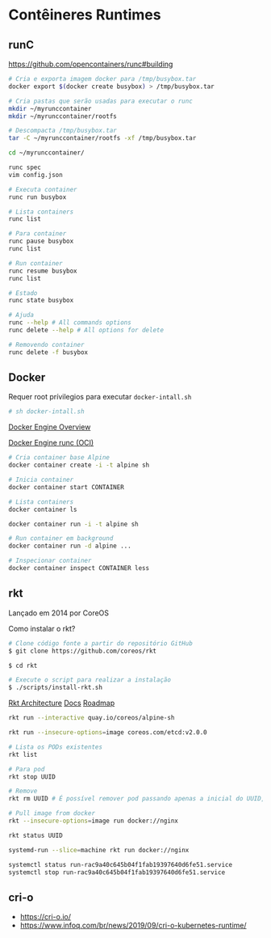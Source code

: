 # Contêineres Runtimes

## runC
https://github.com/opencontainers/runc#building

```sh
# Cria e exporta imagem docker para /tmp/busybox.tar
docker export $(docker create busybox) > /tmp/busybox.tar

# Cria pastas que serão usadas para executar o runc
mkdir ~/myrunccontainer
mkdir ~/myrunccontainer/rootfs

# Descompacta /tmp/busybox.tar
tar -C ~/myrunccontainer/rootfs -xf /tmp/busybox.tar
```

```sh
cd ~/myrunccontainer/

runc spec
vim config.json

# Executa container
runc run busybox

# Lista containers
runc list

# Para container
runc pause busybox
runc list

# Run container
runc resume busybox
runc list

# Estado
runc state busybox

# Ajuda
runc --help # All commands options
runc delete --help # All options for delete

# Removendo container
runc delete -f busybox
```

## Docker

Requer root prívilegios para executar ``docker-intall.sh``

```sh
# sh docker-intall.sh
```

[Docker Engine Overview](https://docs.docker.com/engine/docker-overview/)

[Docker Engine runc (OCI)](https://blog.docker.com/2016/04/docker-engine-1-11-runc/)

```sh
# Cria container base Alpine
docker container create -i -t alpine sh

# Inicia container
docker container start CONTAINER

# Lista containers
docker container ls

docker container run -i -t alpine sh

# Run container em background
docker container run -d alpine ...

# Inspecionar container
docker container inspect CONTAINER less
```

## rkt
Lançado em 2014 por CoreOS

Como instalar o rkt?

```sh
# Clone código fonte a partir do repositório GitHub
$ git clone https://github.com/coreos/rkt

$ cd rkt

# Execute o script para realizar a instalação
$ ./scripts/install-rkt.sh
```
  
[Rkt Architecture](https://rocket.readthedocs.io/en/stable/Documentation/devel/architecture/)
[Docs](https://rocket.readthedocs.io/en/stable/Documentation/app-container/)
[Roadmap](https://github.com/rkt/rkt/projects)

```sh
rkt run --interactive quay.io/coreos/alpine-sh

rkt run --insecure-options=image coreos.com/etcd:v2.0.0

# Lista os PODs existentes
rkt list

# Para pod
rkt stop UUID

# Remove
rkt rm UUID # É possível remover pod passando apenas a inicial do UUID, mas cuidado, ele removerá todas as combinações

# Pull image from docker
rkt --insecure-options=image run docker://nginx

rkt status UUID

systemd-run --slice=machine rkt run docker://nginx

systemctl status run-rac9a40c645b04f1fab19397640d6fe51.service
systemctl stop run-rac9a40c645b04f1fab19397640d6fe51.service
```

## cri-o
* https://cri-o.io/
* https://www.infoq.com/br/news/2019/09/cri-o-kubernetes-runtime/
